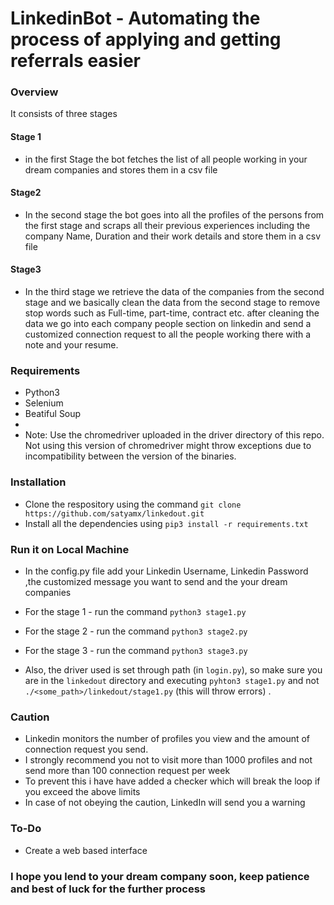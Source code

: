 # LinkedinBot - Automating the process of applying and getting referrals easier


### Overview

It consists of three stages

#### Stage 1

- in the first Stage the bot fetches the list of all people working in your dream companies and stores them in a csv file


#### Stage2

- In the second stage the bot goes into all the profiles of the persons from the first stage and scraps all their previous experiences including the company Name, Duration and their work details and store them in a csv file


#### Stage3

- In the third stage we retrieve the data of the companies from the second stage and we basically clean the data from the second stage to remove stop words such as Full-time, part-time, contract etc. after cleaning the data we go into each company people section on linkedin and send a customized connection request to all the people working there with a note and your resume.

### Requirements

- Python3
- Selenium
- Beatiful Soup
-
- Note: Use the chromedriver uploaded in the driver directory of this repo. Not using this version of chromedriver might throw exceptions due to incompatibility between the version of the binaries. 

### Installation

- Clone the respository using the command `git clone https://github.com/satyamx/linkedout.git`  
- Install all the dependencies using `pip3 install -r requirements.txt`

### Run it on Local Machine

- In the config.py file add your Linkedin Username, Linkedin Password ,the customized message you want to send and the your dream companies
- For the stage 1 - run the command `python3 stage1.py`
- For the stage 2 - run the command `python3 stage2.py`
- For the stage 3 - run the command `python3 stage3.py`

- Also, the driver used is set through path (in `login.py`), so make sure you are in the `linkedout` directory and executing `pyhton3 stage1.py` and not `./<some_path>/linkedout/stage1.py` (this will throw errors) .

### Caution

- Linkedin monitors the number of profiles you view and the amount of connection request you send.
- I strongly recommend you not to visit more than 1000 profiles and not send more than 100 connection request per week
- To prevent this i have have added a checker which will break the loop if you exceed the above limits
- In case of not obeying the caution, LinkedIn will send you a warning

### To-Do

- Create a web based interface

### I hope you lend to your dream company soon, keep patience and best of luck for the further process
